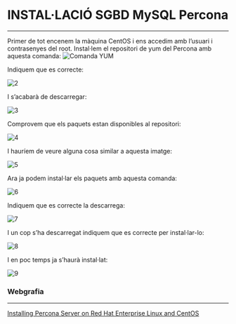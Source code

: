 # INSTAL·LACIÓ SGBD MySQL Percona
***
Primer de tot encenem la màquina CentOS i ens accedim amb l’usuari i contrasenyes del root.
Instal·lem el repositori de yum del Percona amb aquesta comanda:
![Comanda YUM](https://i.imgur.com/YDV2Aev.png)

Indiquem que es correcte:

![2](https://i.imgur.com/VMkZppq.png)

I s’acabarà de descarregar:

![3](https://i.imgur.com/CYRZXGc.png)

Comprovem que els paquets estan disponibles al repositori:

![4](https://i.imgur.com/nkkdBZG.png)

I hauríem de veure alguna cosa similar a aquesta imatge:

![5](https://i.imgur.com/eQT3t4J.png)

Ara ja podem instal·lar els paquets amb aquesta comanda:

![6](https://i.imgur.com/vVNlYZH.png)

Indiquem que es correcte la descarrega:

![7](https://i.imgur.com/A2o0HQU.png)

I un cop s’ha descarregat indiquem que es correcte per instal·lar-lo:

![8](https://i.imgur.com/r4BtL9F.png)

I en poc temps ja s’haurà instal·lat:

![9](https://i.imgur.com/dhw9oe2.png)

### Webgrafia
***
[Installing Percona Server on Red Hat Enterprise Linux and CentOS](https://www.percona.com/doc/percona-server/LATEST/installation/yum_repo.html)
